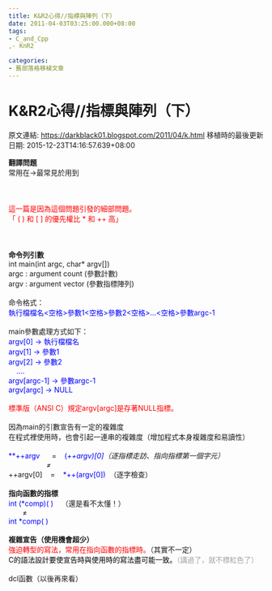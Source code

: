 ```yaml
---
title: K&R2心得//指標與陣列（下）
date: 2011-04-03T03:25:00.000+08:00
tags: 
- C_and_Cpp
,- KnR2

categories:
- 舊部落格移植文章
---
```


# K&R2心得//指標與陣列（下）

原文連結: https://darkblack01.blogspot.com/2011/04/k.html
移植時的最後更新日期: 2015-12-23T14:16:57.639+08:00

<strong>翻譯問題</strong><br />常用在→最常見於用到<br /><br /><br /><br /><span style="color: red;">這一篇是因為這個問題引發的細部問題。</span><br /><span style="color: red;">「 ( ) 和 [ ] 的優先權比 * 和 ++ 高」</span><br /><br /><a name='more'></a><br /><br /><strong>命令列引數</strong><br />int main(int argc, char* argv[])<br />argc : argument count (參數計數)<br />argv : argument vector (參數指標陣列)<br /><br />命令格式：<br /><span style="color: blue;">執行檔檔名&lt;空格&gt;參數1&lt;空格&gt;參數2&lt;空格&gt;...&lt;空格&gt;參數argc-1</span><br /><br />main參數處理方式如下：<br /><span style="color: blue;">argv[0] -&gt; 執行檔檔名</span><br /><span style="color: blue;">argv[1] -&gt; 參數1</span><br /><span style="color: blue;">argv[2] -&gt; 參數2</span><br /><span style="color: blue;">&nbsp;&nbsp; &nbsp;....</span><br /><span style="color: blue;">argv[argc-1] -&gt; 參數argc-1</span><br /><span style="color: blue;">argv[argc] -&gt; NULL</span><br /><br /><span style="color: red;">標準版（ANSI C）規定argv[argc]是存著NULL指標。</span><br /><br />因為main的引數宣告有一定的複雜度<br />在程式裡使用時，也會引起一連串的複雜度（增加程式本身複雜度和易讀性）<br /><br /><span style="color: blue;">**++argv</span>&nbsp;&nbsp; &nbsp; &nbsp;= &nbsp; <span style="color: blue;">&nbsp;(*++argv)[0]</span>（逐指標走訪、指向指標第一個字元）<br />&nbsp;&nbsp; &nbsp; &nbsp; &nbsp; &nbsp; &nbsp; &nbsp; &nbsp; &nbsp; ≠<br /><span style="color: blue;">*++argv[0]</span> &nbsp; &nbsp;= &nbsp; <span style="color: blue;">&nbsp;*++(argv[0])</span> &nbsp;（逐字檢查）<br /><br /><strong>指向函數的指標</strong><br /><span style="color: blue;">int (*comp)( )</span> &nbsp; &nbsp;（還是看不太懂！）<br />&nbsp;&nbsp; &nbsp; &nbsp; ≠<br /><span style="color: blue;">int *comp( )</span><br /><br /><strong>複雜宣告（使用機會超少）</strong><br /><span style="color: red;">強迫轉型的寫法，常用在指向函數的指標時。</span>（其實不一定）<br /><span style="color: black;">C的語法設計要使宣告時與使用時的寫法盡可能一致。<span style="color: #a2a2a2;">（講過了，就不標紅色了）</span></span><br /><br />dcl函數（以後再來看）
